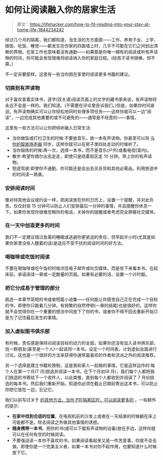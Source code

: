 # 如何让阅读融入你的居家生活

> 原文：<https://lifehacker.com/how-to-fit-reading-into-your-stay-at-home-life-1844234242>

经过几个月的隔离，我们都知道，当生活的方方面面——工作、养育子女、上学、做饭、吃饭、睡觉——都发生在你家的四面墙上时，几乎不可能在它们之间划出清晰的界限。在家工作也意味着没有通勤——如果那是你唯一拥有的阅读或听有声读物的时间，你可能会发现很难将阅读纳入你的家庭日程。(给孩子读书很棒，但不算。)



不一定非要那样。这里有一些当你困在家里时阅读更多书籍的建议。

### 切换到有声读物

对于喜欢拿着实体书，逐字(双关语)阅读页面上的文字的藏书家来说，有声读物将永远不会是一样的。我们知道。(不需要在评论里告诉我们。)但是，如果你时间紧迫，有声读物确实可以让你轻松地同时处理多项任务——这样你就可以一边“阅读”，一边完成其他重要的或不可避免的——通常是不经意的——事情。

这里有一些方法可以让你把倾听融入日常生活:

*   当你做饭或打扫卫生的时候:不要放音乐，放一本有声读物。你甚至可以将 [与你的智能扬声器](https://lifehacker.com/how-to-listen-to-library-audiobooks-on-sonos-1843180910) 同步，这样你就可以在房子里四处走动的时候听了。
*   当你锻炼的时候:再一次，选择一本书，而不是音乐(户外)或看电视(室内)。
*   散步:希望你偶尔出去走走，即使只是绕着街区走 10 分钟。带上你的有声读物。
*   短途驾驶:即使你不通勤，你可能还是会出去买杂货和其他必需品。利用旅途中的时间读一两章。

### 安排阅读时间

像对待其他会议或约会一样，把阅读放在你的日历上，设置一个提醒，并对此负责。仅仅封锁 15 分钟可以防止人们安排最后一分钟的事情，并且提醒你休息一下。如果你发现你很难忽略你的电话，关掉你的提醒或者考虑完全屏蔽社交媒体。

### 在一天中创造更多的时间

我们不一定建议错过急需的睡眠或逃避你更紧迫的责任，但早起半小时(尤其是如果你家里没有人醒着的话)是适应不受干扰的阅读时间的好方法。

### 喝咖啡或吃饭时阅读

不要在喝咖啡或吃午饭的时候浏览电子邮件或社交媒体，而是坐下来看本书。在起床前，承诺阅读一章或一定数量的页面。如果有必要的话，设置一个计时器。

### 把它分成易于管理的部分

挑选一本章节简短的书或者短篇小说集——任何能让你感觉自己正在完成一个目标的书，即使你只能看几分钟。有频繁的自然停顿(一章的结尾)也是很好的，这样你就不会觉得你在一个重要的想法中间放下了你的书，或者你不得不回去重新开始只是为了记住最后发生的事情。

### 加入虚拟图书俱乐部

有时候，责任感是保持对阅读目标的动力的全部。如果你还没有加入读书俱乐部，找一群朋友(甚至是一个人)一起读同一本书。设定一个时间表，计划虚拟会面进行讨论。这也是一个很好的方法来获得你通常最喜欢的作者和流派之外的阅读推荐。

另一个选择是建立书籍轮换制，这是我和家人一起做的事情。它是这样运作的:每个人在第一个月(7 月)挑选并阅读一本书。在下个月初(8 月)，我们每个人都把我们挑选的书寄给下一个收件人，以此类推，直到每个人都收到并阅读了 7 月份挑选的每本书。然后我们重新开始。知道你必须在截止日期前寄出这本书，可以防止你把它放在一边，忘记它。

我们以前写过关于 [的其他方法，当你*不*在隔离区时，可以阅读更多的](https://lifehacker.com/how-i-tricked-myself-into-reading-more-books-1792775150) 。一些额外的提示:

*   **在家中找到合适的位置**。在电视机前的沙发上或者在一天结束的时候躺在床上可能都不是。除去阅读之外做其他事情的诱惑。
*   **随身携带一本书**。把你的书(或可以下载有声读物的设备)放在手边，这样你就可以在任何有空的时候阅读。
*   不要强迫读一本你不喜欢的书。如果阅读看起来又是一件苦差事，你就不会去做。即使你是一个完美主义者，如果一本书对你不起作用，也要知道什么时候放下它。
